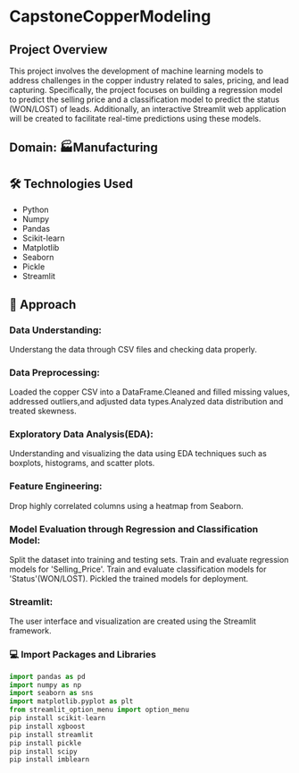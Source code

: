 # CapstoneCopperModeling

## Project Overview
This project involves the development of machine learning models to address challenges in the copper industry related to sales, pricing, and lead capturing. Specifically, the project focuses on building a regression model to predict the selling price and a classification model to predict the status (WON/LOST) of leads. Additionally, an interactive Streamlit web application will be created to facilitate real-time predictions using these models.

## Domain: 🏭Manufacturing

## 🛠 Technologies Used
* Python
* Numpy
* Pandas
* Scikit-learn
* Matplotlib
* Seaborn
* Pickle
* Streamlit

## 📘 Approach

### Data Understanding:
Understang the data through CSV files and checking data properly.
### Data Preprocessing:
Loaded the copper CSV into a DataFrame.Cleaned and filled missing values, addressed outliers,and adjusted data types.Analyzed data distribution and treated skewness.
### Exploratory Data Analysis(EDA):
Understanding and visualizing the data using EDA techniques such as boxplots, histograms, and scatter plots.
### Feature Engineering:
Drop highly correlated columns using a heatmap from Seaborn.
### Model Evaluation through Regression and Classification Model:
Split the dataset into training and testing sets.
Train and evaluate regression models for 'Selling_Price'.
Train and evaluate classification models for 'Status'(WON/LOST).
Pickled the trained models for deployment.
### Streamlit:
The user interface and visualization are created using the Streamlit framework.

### 💻 Import Packages and Libraries
```python
import pandas as pd
import numpy as np
import seaborn as sns
import matplotlib.pyplot as plt
from streamlit_option_menu import option_menu
pip install scikit-learn 
pip install xgboost 
pip install streamlit 
pip install pickle
pip install scipy
pip install imblearn
